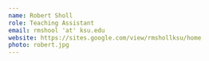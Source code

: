 ```yaml
---
name: Robert Sholl
role: Teaching Assistant
email: rmshool 'at' ksu.edu
website: https://sites.google.com/view/rmshollksu/home
photo: robert.jpg
---
```



